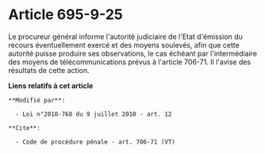 # Article 695-9-25

Le procureur général informe l'autorité judiciaire de l'Etat d'émission du recours éventuellement exercé et des moyens
soulevés, afin que cette autorité puisse produire ses observations, le cas échéant par l'intermédiaire des moyens de
télécommunications prévus à l'article 706-71. Il l'avise des résultats de cette action.

**Liens relatifs à cet article**

	**Modifié par**:

	  - Loi n°2010-768 du 9 juillet 2010 - art. 12

	**Cite**:

	  - Code de procédure pénale - art. 706-71 (VT)
